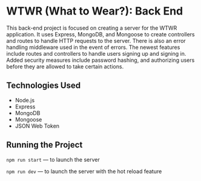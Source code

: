 # WTWR (What to Wear?): Back End

This back-end project is focused on creating a server for the WTWR application. It uses Express, MongoDB, and Mongoose to create controllers and routes to handle HTTP requests to the server. There is also an error handling middleware used in the event of errors. The newest features include routes and controllers to handle users signing up and signing in. Added security measures include password hashing, and authorizing users before they are allowed to take certain actions.

## Technologies Used

- Node.js
- Express
- MongoDB
- Mongoose
- JSON Web Token

## Running the Project

`npm run start` — to launch the server

`npm run dev` — to launch the server with the hot reload feature
